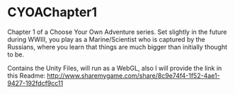 # CYOAChapter1
Chapter 1 of a Choose Your Own Adventure series. Set slightly in the future during WWIII, you play as a Marine/Scientist who is captured by the Russians, where you learn that things are much bigger than initially thought to be.

Contains the Unity Files, will run as a WebGL, also I will provide the link in this Readme: http://www.sharemygame.com/share/8c9e74f4-1f52-4ae1-9427-192fdcf9cc11
